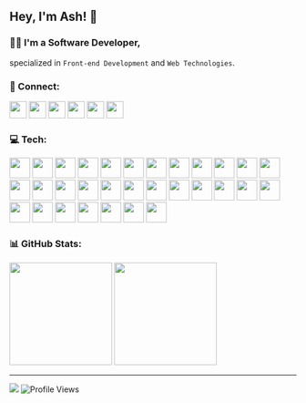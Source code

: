 ## Hey, I'm Ash! 👋
### 👨‍💻 I'm a Software Developer,
specialized in `Front-end Development` and `Web Technologies`.

<!-- ========================= Social ========================= -->
### 💬 Connect:
<div>
  <a href="https://twitter.com/AshtonHeald"><img src="https://img.shields.io/badge/X-%23000000.svg?style=for-the-badge&logo=X&logoColor=white" height="30"></a>
  <a href="https://www.linkedin.com/in/ashtonheald"><img src="https://img.shields.io/badge/linkedin-%230077B5.svg?style=for-the-badge&logo=linkedin&logoColor=white" height="30"></a>
  <a href="https://blog.ashthe.dev"><img src="https://img.shields.io/badge/Hashnode-2962FF?style=for-the-badge&logo=hashnode&logoColor=white" height="30"></a>
  <a href="https://dev.to/ashthedev"><img src="https://img.shields.io/badge/dev.to-0A0A0A?style=for-the-badge&logo=dev.to&logoColor=white" height="30"></a>
  <a href="https://codepen.io/ashthedev"><img src="https://img.shields.io/badge/Codepen-000000?style=for-the-badge&logo=codepen&logoColor=white" height="30"></a>
  <a href="https://leetcode.com/AshTheDev/"><img src="https://img.shields.io/badge/LeetCode-000000?style=for-the-badge&logo=LeetCode&logoColor=#d16c06" height="30"></a>
</div>

<!--
<a><img src="https://img.shields.io/badge/YouTube-%23FF0000.svg?style=for-the-badge&logo=YouTube&logoColor=white" height="40"></a>
<a><img src="https://img.shields.io/badge/Buy%20Me%20a%20Coffee-ffdd00?style=for-the-badge&logo=buy-me-a-coffee&logoColor=black" height="40"></a>
-->

<!-- ========================= Tech ========================= -->
### 💻 Tech:
<!-- https://devicon.dev/ -->
<div>
<img src="https://cdn.jsdelivr.net/gh/devicons/devicon@latest/icons/html5/html5-original.svg" height="36" />
<img src="https://cdn.jsdelivr.net/gh/devicons/devicon@latest/icons/css3/css3-original.svg" height="36" />
<img src="https://cdn.jsdelivr.net/gh/devicons/devicon@latest/icons/javascript/javascript-original.svg" height="36" />
<img src="https://cdn.jsdelivr.net/gh/devicons/devicon@latest/icons/typescript/typescript-original.svg" height="36" />
<img src="https://cdn.jsdelivr.net/gh/devicons/devicon@latest/icons/react/react-original.svg" height="36" />
<img src="https://cdn.jsdelivr.net/gh/devicons/devicon@latest/icons/nextjs/nextjs-original.svg" height="36" />
<img src="https://cdn.jsdelivr.net/gh/devicons/devicon@latest/icons/astro/astro-original.svg" height="36" />
<img src="https://cdn.jsdelivr.net/gh/devicons/devicon@latest/icons/sass/sass-original.svg" height="36" />
<img src="https://cdn.jsdelivr.net/gh/devicons/devicon@latest/icons/tailwindcss/tailwindcss-original.svg" height="36" />
<img src="https://cdn.jsdelivr.net/gh/devicons/devicon@latest/icons/bootstrap/bootstrap-original.svg" height="36" />
<img src="https://cdn.jsdelivr.net/gh/devicons/devicon@latest/icons/materialui/materialui-original.svg" height="36" />
<img src="https://cdn.jsdelivr.net/gh/devicons/devicon@latest/icons/mysql/mysql-original.svg" height="36" />
<img src="https://cdn.jsdelivr.net/gh/devicons/devicon@latest/icons/postgresql/postgresql-original.svg" height="36" />
<img src="https://cdn.jsdelivr.net/gh/devicons/devicon@latest/icons/supabase/supabase-original.svg" height="36" />
<img src="https://cdn.jsdelivr.net/gh/devicons/devicon@latest/icons/sanity/sanity-original.svg" height="36" />
<img src="https://cdn.jsdelivr.net/gh/devicons/devicon@latest/icons/wordpress/wordpress-plain.svg" height="36" />
<img src="https://cdn.jsdelivr.net/gh/devicons/devicon@latest/icons/php/php-original.svg" height="36" />
<img src="https://cdn.jsdelivr.net/gh/devicons/devicon@latest/icons/npm/npm-original-wordmark.svg" height="36" />
<img src="https://cdn.jsdelivr.net/gh/devicons/devicon@latest/icons/yarn/yarn-original.svg" height="36" />
<img src="https://cdn.jsdelivr.net/gh/devicons/devicon@latest/icons/pnpm/pnpm-original.svg" height="36" />
<img src="https://cdn.jsdelivr.net/gh/devicons/devicon@latest/icons/bun/bun-original.svg" height="36" />
<img src="https://cdn.jsdelivr.net/gh/devicons/devicon@latest/icons/nodejs/nodejs-original.svg" height="36" />
<img src="https://cdn.jsdelivr.net/gh/devicons/devicon@latest/icons/vitejs/vitejs-original.svg" height="36" />
<img src="https://cdn.jsdelivr.net/gh/devicons/devicon@latest/icons/vitest/vitest-original.svg" height="36" />
<img src="https://cdn.jsdelivr.net/gh/devicons/devicon@latest/icons/playwright/playwright-original.svg" height="36" />
<img src="https://cdn.jsdelivr.net/gh/devicons/devicon@latest/icons/figma/figma-original.svg" height="36" />
<img src="https://cdn.jsdelivr.net/gh/devicons/devicon@latest/icons/vscode/vscode-original.svg" height="36" />
<img src="https://cdn.jsdelivr.net/gh/devicons/devicon@latest/icons/jira/jira-original.svg" height="36" />
<img src="https://cdn.jsdelivr.net/gh/devicons/devicon@latest/icons/postman/postman-original.svg" height="36" />
<img src="https://cdn.jsdelivr.net/gh/devicons/devicon@latest/icons/eslint/eslint-original.svg" height="36" />
<img src="https://cdn.jsdelivr.net/gh/devicons/devicon@latest/icons/python/python-original.svg" height="36" />
</div>

<!--
<img src="https://cdn.jsdelivr.net/gh/devicons/devicon@latest/icons/tensorflow/tensorflow-original.svg" height="40" />
<img src="https://cdn.jsdelivr.net/gh/devicons/devicon@latest/icons/docker/docker-original.svg" height="40" />
<img src="https://cdn.jsdelivr.net/gh/devicons/devicon@latest/icons/git/git-original.svg" />
<img src="https://cdn.jsdelivr.net/gh/devicons/devicon@latest/icons/json/json-original.svg" />
<img src="https://cdn.jsdelivr.net/gh/devicons/devicon@latest/icons/markdown/markdown-original.svg" />
<img src="https://cdn.jsdelivr.net/gh/devicons/devicon@latest/icons/jamstack/jamstack-original.svg" />
<img src="https://cdn.jsdelivr.net/gh/devicons/devicon@latest/icons/vercel/vercel-original.svg" />
<img src="https://cdn.jsdelivr.net/gh/devicons/devicon@latest/icons/netlify/netlify-original.svg" />
<img src="https://cdn.jsdelivr.net/gh/devicons/devicon@latest/icons/framermotion/framermotion-original.svg" />
<img src="https://cdn.jsdelivr.net/gh/devicons/devicon@latest/icons/prisma/prisma-original.svg" />
<img src="https://cdn.jsdelivr.net/gh/devicons/devicon@latest/icons/redux/redux-original.svg" />
<img src="https://cdn.jsdelivr.net/gh/devicons/devicon@latest/icons/qwik/qwik-original.svg" />
<img src="https://cdn.jsdelivr.net/gh/devicons/devicon@latest/icons/wasm/wasm-original.svg" />
<img src="https://cdn.jsdelivr.net/gh/devicons/devicon@latest/icons/rust/rust-original.svg" />
<img src="https://cdn.jsdelivr.net/gh/devicons/devicon@latest/icons/java/java-original.svg" />
<img src="https://cdn.jsdelivr.net/gh/devicons/devicon@latest/icons/graphql/graphql-plain.svg" />
<img src="https://cdn.jsdelivr.net/gh/devicons/devicon@latest/icons/socketio/socketio-original.svg" />
<img src="https://cdn.jsdelivr.net/gh/devicons/devicon@latest/icons/swiper/swiper-original.svg" />
<img src="https://cdn.jsdelivr.net/gh/devicons/devicon@latest/icons/storybook/storybook-original.svg" />
<img src="https://cdn.jsdelivr.net/gh/devicons/devicon@latest/icons/threejs/threejs-original.svg" />
<img src="https://cdn.jsdelivr.net/gh/devicons/devicon@latest/icons/trpc/trpc-original.svg" />
-->

<!-- ========================= Stats ========================= -->
### 📊 GitHub Stats:
<!-- 
https://git.io/streak-stats
https://github.com/anuraghazra/github-readme-stats
-->
<div>  
<img src="https://github-readme-streak-stats.herokuapp.com/?user=AshtonHeald&theme=dracula&hide_border=true&include_all_commits=true&count_private=true" height="180">
<!--
Single: &exclude_days=Sun
Multiple: &exclude_days=Sun%2CSat 
-->
<img src="https://github-readme-stats.vercel.app/api/top-langs/?username=AshtonHeald&theme=dracula&hide_border=true&include_all_commits=true&count_private=true&layout=compact" height="180">
<!--
&langs_count=20
-->
</div>

---

<div>
  
<a href="https://www.buymeacoffee.com/ashtonheald"><img src="https://img.shields.io/badge/Buy%20Me%20a%20Coffee-ffdd00?style=flat-square&logo=buy-me-a-coffee&logoColor=black" /></a>
![Profile Views](https://komarev.com/ghpvc/?username=ashtonheald&color=ff69b4&style=flat-square&abbreviated=true)

</div>


